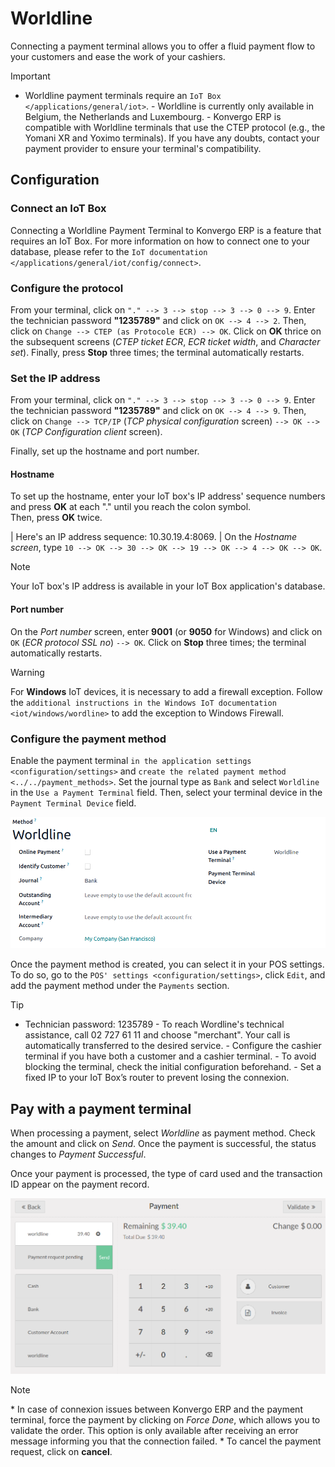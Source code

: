 # Worldline

Connecting a payment terminal allows you to offer a fluid payment flow
to your customers and ease the work of your cashiers.

> [!IMPORTANT]
> - Worldline payment terminals require an
> `IoT Box </applications/general/iot>`. - Worldline is currently only
> available in Belgium, the Netherlands and Luxembourg. - Konvergo ERP is
> compatible with Worldline terminals that use the CTEP protocol (e.g.,
> the Yomani XR and Yoximo terminals). If you have any doubts, contact
> your payment provider to ensure your terminal's compatibility.

## Configuration

### Connect an IoT Box

Connecting a Worldline Payment Terminal to Konvergo ERP is a feature that
requires an IoT Box. For more information on how to connect one to your
database, please refer to the
`IoT documentation </applications/general/iot/config/connect>`.

### Configure the protocol

From your terminal, click on `"." --> 3 --> stop --> 3 --> 0 --> 9`.
Enter the technician password **"1235789"** and click on
`OK --> 4 --> 2`. Then, click on
`Change --> CTEP (as Protocole ECR) --> OK`. Click on **OK** thrice on
the subsequent screens (*CTEP ticket ECR*, *ECR ticket width*, and
*Character set*). Finally, press **Stop** three times; the terminal
automatically restarts.

### Set the IP address

From your terminal, click on `"." --> 3 --> stop --> 3 --> 0 --> 9`.
Enter the technician password **"1235789"** and click on
`OK --> 4 --> 9`. Then, click on `Change --> TCP/IP` (*TCP physical
configuration* screen) `--> OK -->
OK` (*TCP Configuration client* screen).

Finally, set up the hostname and port number.

#### Hostname

To set up the hostname, enter your IoT box's IP address' sequence
numbers and press **OK** at each "." until you reach the colon symbol.  
Then, press **OK** twice.

<div class="example">

\| Here's an IP address sequence:
<span class="title-ref">10.30.19.4:8069</span>. \| On the *Hostname
screen*, type `10 --> OK --> 30 --> OK --> 19 --> OK --> 4
--> OK --> OK`.

</div>

> [!NOTE]
> Your IoT box's IP address is available in your IoT Box application's
> database.

#### Port number

On the *Port number* screen, enter **9001** (or **9050** for Windows)
and click on `OK` (*ECR protocol SSL no*) `--> OK`. Click on **Stop**
three times; the terminal automatically restarts.

> [!WARNING]
> For **Windows** IoT devices, it is necessary to add a firewall
> exception. Follow the
> `additional instructions in the Windows IoT documentation <iot/windows/wordline>`
> to add the exception to Windows Firewall.

### Configure the payment method

Enable the payment terminal
`in the application settings <configuration/settings>` and
`create the related payment method <../../payment_methods>`. Set the
journal type as `Bank` and select `Worldline` in the
`Use a Payment Terminal` field. Then, select your terminal device in the
`Payment Terminal Device` field.

![image](worldline/worldline-payment-terminals.png)

Once the payment method is created, you can select it in your POS
settings. To do so, go to the `POS' settings <configuration/settings>`,
click `Edit`, and add the payment method under the `Payments` section.

<div id="worldline/yomani-info">

> [!TIP]
> - Technician password: <span class="title-ref">1235789</span> - To
> reach Wordline's technical assistance, call <span class="title-ref">02
> 727 61 11</span> and choose "merchant". Your call is automatically
> transferred to the desired service. - Configure the cashier terminal
> if you have both a customer and a cashier terminal. - To avoid
> blocking the terminal, check the initial configuration beforehand. -
> Set a fixed IP to your IoT Box’s router to prevent losing the
> connexion.

</div>

## Pay with a payment terminal

When processing a payment, select *Worldline* as payment method. Check
the amount and click on *Send*. Once the payment is successful, the
status changes to *Payment Successful*.

Once your payment is processed, the type of card used and the
transaction ID appear on the payment record.

<img src="worldline/worldline-payment.png" class="align-center"
alt="image" />

> [!NOTE]
> \* In case of connexion issues between Konvergo ERP and the payment terminal,
> force the payment by clicking on *Force Done*, which allows you to
> validate the order. This option is only available after receiving an
> error message informing you that the connection failed. \* To cancel
> the payment request, click on **cancel**.
